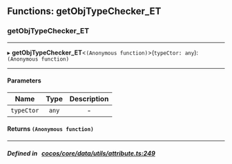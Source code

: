 ## Functions: getObjTypeChecker_ET

### getObjTypeChecker_ET


___
▸ **getObjTypeChecker_ET**<`(Anonymous function)`\>(`typeCtor: any`): `(Anonymous function)`
___


#### Parameters

| Name | Type | Description |
| :------: | :------: | :------: |
| `typeCtor` | `any` | - |

#### Returns `(Anonymous function)` 
___


##### Defined in &nbsp;   [cocos/core/data/utils/attribute.ts:249](https://github.com/cocos-creator/engine/blob/c7bf6b8a9/cocos/core/data/utils/attribute.ts#L249)&nbsp;
